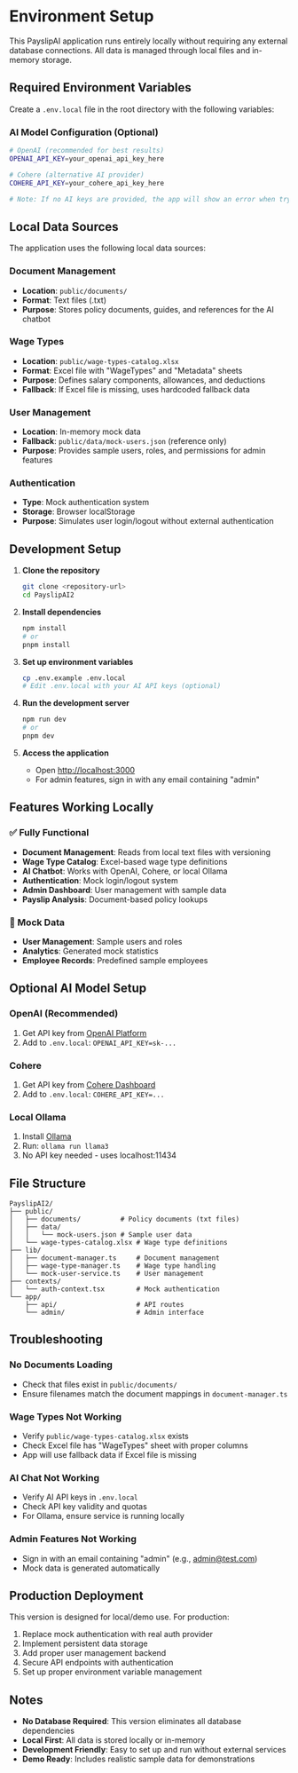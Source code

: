 # Environment Setup

This PayslipAI application runs entirely locally without requiring any external database connections. All data is managed through local files and in-memory storage.

## Required Environment Variables

Create a `.env.local` file in the root directory with the following variables:

### AI Model Configuration (Optional)

```bash
# OpenAI (recommended for best results)
OPENAI_API_KEY=your_openai_api_key_here

# Cohere (alternative AI provider)
COHERE_API_KEY=your_cohere_api_key_here

# Note: If no AI keys are provided, the app will show an error when trying to use the chat feature
```

## Local Data Sources

The application uses the following local data sources:

### Document Management
- **Location**: `public/documents/`
- **Format**: Text files (.txt)
- **Purpose**: Stores policy documents, guides, and references for the AI chatbot

### Wage Types
- **Location**: `public/wage-types-catalog.xlsx`
- **Format**: Excel file with "WageTypes" and "Metadata" sheets
- **Purpose**: Defines salary components, allowances, and deductions
- **Fallback**: If Excel file is missing, uses hardcoded fallback data

### User Management
- **Location**: In-memory mock data
- **Fallback**: `public/data/mock-users.json` (reference only)
- **Purpose**: Provides sample users, roles, and permissions for admin features

### Authentication
- **Type**: Mock authentication system
- **Storage**: Browser localStorage
- **Purpose**: Simulates user login/logout without external authentication

## Development Setup

1. **Clone the repository**
   ```bash
   git clone <repository-url>
   cd PayslipAI2
   ```

2. **Install dependencies**
   ```bash
   npm install
   # or
   pnpm install
   ```

3. **Set up environment variables**
   ```bash
   cp .env.example .env.local
   # Edit .env.local with your AI API keys (optional)
   ```

4. **Run the development server**
   ```bash
   npm run dev
   # or
   pnpm dev
   ```

5. **Access the application**
   - Open [http://localhost:3000](http://localhost:3000)
   - For admin features, sign in with any email containing "admin"

## Features Working Locally

### ✅ Fully Functional
- **Document Management**: Reads from local text files with versioning
- **Wage Type Catalog**: Excel-based wage type definitions
- **AI Chatbot**: Works with OpenAI, Cohere, or local Ollama
- **Authentication**: Mock login/logout system
- **Admin Dashboard**: User management with sample data
- **Payslip Analysis**: Document-based policy lookups

### 📝 Mock Data
- **User Management**: Sample users and roles
- **Analytics**: Generated mock statistics
- **Employee Records**: Predefined sample employees

## Optional AI Model Setup

### OpenAI (Recommended)
1. Get API key from [OpenAI Platform](https://platform.openai.com/)
2. Add to `.env.local`: `OPENAI_API_KEY=sk-...`

### Cohere
1. Get API key from [Cohere Dashboard](https://dashboard.cohere.ai/)
2. Add to `.env.local`: `COHERE_API_KEY=...`

### Local Ollama
1. Install [Ollama](https://ollama.ai/)
2. Run: `ollama run llama3`
3. No API key needed - uses localhost:11434

## File Structure

```
PayslipAI2/
├── public/
│   ├── documents/          # Policy documents (txt files)
│   ├── data/
│   │   └── mock-users.json # Sample user data
│   └── wage-types-catalog.xlsx # Wage type definitions
├── lib/
│   ├── document-manager.ts     # Document management
│   ├── wage-type-manager.ts    # Wage type handling
│   └── mock-user-service.ts    # User management
├── contexts/
│   └── auth-context.tsx        # Mock authentication
└── app/
    ├── api/                    # API routes
    └── admin/                  # Admin interface
```

## Troubleshooting

### No Documents Loading
- Check that files exist in `public/documents/`
- Ensure filenames match the document mappings in `document-manager.ts`

### Wage Types Not Working
- Verify `public/wage-types-catalog.xlsx` exists
- Check Excel file has "WageTypes" sheet with proper columns
- App will use fallback data if Excel file is missing

### AI Chat Not Working
- Verify AI API keys in `.env.local`
- Check API key validity and quotas
- For Ollama, ensure service is running locally

### Admin Features Not Working
- Sign in with an email containing "admin" (e.g., admin@test.com)
- Mock data is generated automatically

## Production Deployment

This version is designed for local/demo use. For production:

1. Replace mock authentication with real auth provider
2. Implement persistent data storage
3. Add proper user management backend
4. Secure API endpoints with authentication
5. Set up proper environment variable management

## Notes

- **No Database Required**: This version eliminates all database dependencies
- **Local First**: All data is stored locally or in-memory
- **Development Friendly**: Easy to set up and run without external services
- **Demo Ready**: Includes realistic sample data for demonstrations 